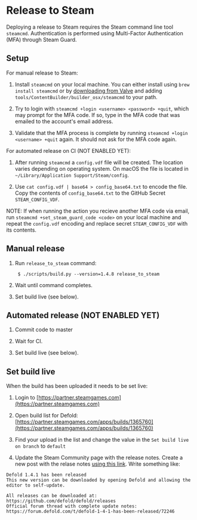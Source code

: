 # Release to Steam

Deploying a release to Steam requires the Steam command line tool `steamcmd`. Authentication is performed using Multi-Factor Authentication (MFA) through Steam Guard.

## Setup

For manual release to Steam:

1. Install `steamcmd` on your local machine. You can either install using `brew install steamcmd` or by [downloading from Valve](https://partner.steamgames.com/doc/sdk/uploading#1) and adding `tools/ContentBuilder/builder_osx/steamcmd` to your path.

1. Try to login with `steamcmd +login <username> <password> +quit`, which may prompt for the MFA code. If so, type in the MFA code that was emailed to the account's email address.

1. Validate that the MFA process is complete by running `steamcmd +login <username> +quit` again. It should not ask for the MFA code again.


For automated release on CI (NOT ENABLED YET):

1. After running `steamcmd` a `config.vdf` file will be created. The location varies depending on operating system. On macOS the file is located in `~/Library/Application Support/Steam/config`. 

1. Use `cat config.vdf | base64 > config_base64.txt` to encode the file. Copy the contents of `config_base64.txt` to the GitHub Secret `STEAM_CONFIG_VDF`.


NOTE: If when running the action you recieve another MFA code via email, run `steamcmd +set_steam_guard_code <code>` on your local machine and repeat the `config.vdf` encoding and replace secret `STEAM_CONFIG_VDF` with its contents.


## Manual release

1. Run `release_to_steam` command:

        $ ./scripts/build.py --version=1.4.8 release_to_steam

1. Wait until command completes.

1. Set build live (see below).


## Automated release (NOT ENABLED YET)

1. Commit code to master

1. Wait for CI.

1. Set build live (see below).


## Set build live

When the build has been uploaded it needs to be set live:

1. Login to [https://partner.steamgames.com](https://partner.steamgames.com)

1. Open build list for Defold: [https://partner.steamgames.com/apps/builds/1365760](https://partner.steamgames.com/apps/builds/1365760)

1. Find your upload in the list and change the value in the `Set build live on branch` to `default`

1. Update the Steam Community page with the release notes. Create a new post with the relase notes [using this link](https://steamcommunity.com/games/1365760/partnerevents/edit/). Write something like:

```
Defold 1.4.1 has been released
This new version can be downloaded by opening Defold and allowing the editor to self-update.

All releases can be downloaded at: https://github.com/defold/defold/releases
Official forum thread with complete update notes: https://forum.defold.com/t/defold-1-4-1-has-been-released/72246
```
